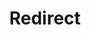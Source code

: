 ﻿---
layout: src/layouts/Redirect.astro
title: Redirect
redirect: https://octopus.com/docs/packaging-applications/package-repositories/guides/container-registries/google-container-registry
pubDate:  2023-01-01
navSearch: false
navSitemap: false
navMenu: false
---
